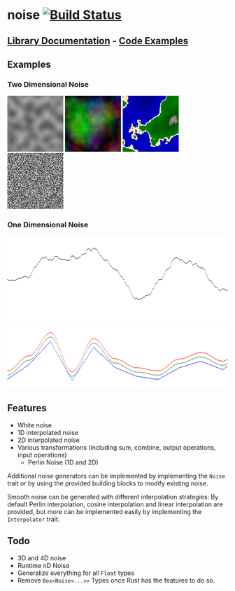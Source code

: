 # noise [![Build Status](https://travis-ci.org/kaini/noise.png)](https://travis-ci.org/kaini/noise)

## [Library Documentation](http://www.rust-ci.org/kaini/noise/doc/noise/) - [Code Examples](https://github.com/kaini/noise/tree/master/examples)

## Examples

### Two Dimensional Noise

![Smooth 2D Noise](https://raw.githubusercontent.com/kaini/noise/master/doc/noise_2d.png)
![Perlin 2D Noise](https://raw.githubusercontent.com/kaini/noise/master/doc/perlin_2d_colors.png)
![Perlin Generated Map](https://raw.githubusercontent.com/kaini/noise/master/doc/perlin_2d_map.png)
![White Noise](https://raw.githubusercontent.com/kaini/noise/master/doc/white_noise.png)

### One Dimensional Noise

![Perlin 1D Noise](https://raw.githubusercontent.com/kaini/noise/master/doc/perlin_1d.png)
![Interpolation Strategies](https://raw.githubusercontent.com/kaini/noise/master/doc/interpolate.png)

## Features

* White noise
* 1D interpolated noise
* 2D interpolated noise
* Various transformations (including sum, combine, output operations, input operations)
	* Perlin Noise (1D and 2D)

Additional noise generators can be implemented by implementing the `Noise` trait or by using the provided building blocks to modify existing noise.

Smooth noise can be generated with different interpolation strategies: By default Perlin interpolation, cosine interpolation and linear interpolation are provided, but more can be implemented easily by implementing the `Interpolator` trait.

## Todo

* 3D and 4D noise
* Runtime nD Noise
* Generalize everything for all `Float` types
* Remove `Box<Noise<...>>` Types once Rust has the features to do so.
